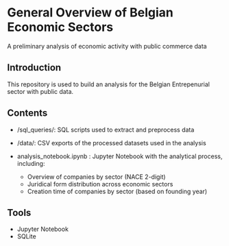 # General Overview of Belgian Economic Sectors

A preliminary analysis of economic activity with public commerce data

## Introduction

This repository is used to build an analysis for the Belgian Entrepenurial sector with public data.

## Contents

- /sql_queries/: SQL scripts used to extract and preprocess data

- /data/: CSV exports of the processed datasets used in the analysis

- analysis_notebook.ipynb : Jupyter Notebook with the analytical process, including:

  - Overview of companies by sector (NACE 2-digit)
  - Juridical form distribution across economic sectors
  - Creation time of companies by sector (based on founding year)

## Tools

- Jupyter Notebook
- SQLite
